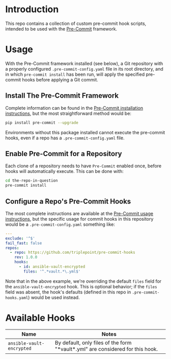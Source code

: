# Introduction
This repo contains a collection of custom pre-commit hook scripts, intended to be used with the [Pre-Commit](https://pre-commit.com/) framework.


# Usage
With the Pre-Commit framework installed (see below), a Git repository with a properly configured `.pre-commit-config.yaml` file in its root directory, and in which `pre-commit install` has been run, will apply the specified pre-commit hooks before applying a Git commit.

## Install The Pre-Commit Framework
Complete information can be found in the  [Pre-Commit installation instructions](https://pre-commit.com/#install), but the most straightforward method would be:
``` bash
pip install pre-commit --upgrade
```

Environments without this package installed cannot execute the pre-commit hooks, even if a repo has a `.pre-commit-config.yaml` file.

## Enable Pre-Commit for a Repository
Each clone of a repository needs to have `Pre-Commit` enabled once, before hooks will automatically execute.  This can be done with:
``` bash
cd the-repo-in-question
pre-commit install
```

## Configure a Repo's Pre-Commit Hooks
The most complete instructions are available at the [Pre-Commit usage instructions](https://pre-commit.com/#usage), but the specific usage for commit hooks in this repository would be a `.pre-commit-config.yaml` something like:
``` yaml
---
exclude: '^$'
fail_fast: false
repos:
  - repo: https://github.com/triplepoint/pre-commit-hooks
    rev: 1.0.0
    hooks:
      - id: ansible-vault-encrypted
        files: '^.*vault.*\.yml$'
```
Note that in the above example, we're overriding the default `files` field for the `ansible-vault-encrypted` hook.  This is optional behavior; if the `files` field was absent, the hook's defaults (defined in this repo in `.pre-commit-hooks.yaml`) would be used instead.

# Available Hooks
Name                         | Notes
---------------------------- | ---
`ansible-vault-encrypted`    | By default, only files of the form "\*vault\*.yml" are considered for this hook.
